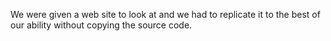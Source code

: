 We were given a web site to look at and we had to replicate it to the best of our ability without copying the source code.
